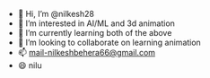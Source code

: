 - 👋 Hi, I’m @nilkesh28
- 👀 I’m interested in AI/ML and 3d animation
- 🌱 I’m currently learning both of the above
- 💞️ I’m looking to collaborate on learning animation
- 📫 mail-nilkeshbehera66@gmail.com
- 😄 nilu

<!---
nilkesh28/nilkesh28 is a ✨ special ✨ repository because its `README.md` (this file) appears on your GitHub profile.
You can click the Preview link to take a look at your changes.
--->
